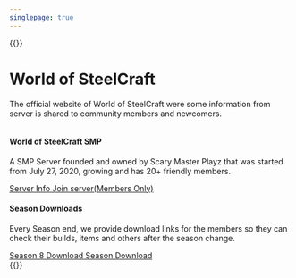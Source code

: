 ```yaml
---
singlepage: true
---
```

{{<html>}}
<div class="pagetitle padding-bottom">
    <h1>World of SteelCraft</h1>
    <p>The official website of World of SteelCraft were some information from server is shared to community members and newcomers.</p>		
</div>
<div id="pagecontent">
    <div id="homepage-woscsmpsection" class="row padding border">
        <div class="column">
            <h4>World of SteelCraft SMP</h4>
            <p>A SMP Server founded and owned by Scary Master Playz that was started from July 27, 2020, growing and has 20+ friendly members.</p>
        </div>
        <div class="column">
            <a class="button button-green" href="/server/smp/"><i class="fa fa-server"></i>  Server Info</a><a class="button button-green" href="https://wosc.tk/smp-save"><i class="fa-solid fa-gamepad"></i>  Join server(Members Only)</a></a>
        </div>
    </div>            
    <div id="homepage-woscsmpseasondlsection" class="row padding border">
        <div class="column">	
            <h4>Season Downloads</h4>
            <p>Every Season end, we provide download links for the members so they can check their builds, items and others after the season change.</p>
        </div>
        <div class="column">
            <a class="button button-seasondownloaddirect" href="/season-download/season-8/"><i class="fa-solid fa-download"></i>  Season 8 Download</a><a class="button button-green" href="/season-download"><i class="fa-solid fa-download"></i> Season Download</a>
        </div>
    </div>
</div>
{{</html>}}